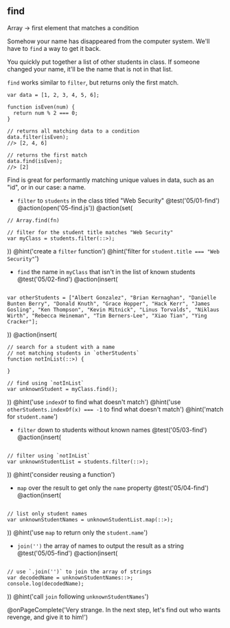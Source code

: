 ## find
Array -> first element that matches a condition

Somehow your name has disappeared from the computer system. We'll have to `find` a way to get it back.

You quickly put together a list of other students in class. If someone changed your name, it'll be the name that is not in that list.

`find` works similar to `filter`, but returns only the first match.

```
var data = [1, 2, 3, 4, 5, 6];

function isEven(num) {
  return num % 2 === 0;
}

// returns all matching data to a condition
data.filter(isEven);
//> [2, 4, 6]

// returns the first match
data.find(isEven);
//> [2]
```

Find is great for performantly matching unique values in data, such as an "id", or in our case: a name.

+ `filter` to `students` in the class titled "Web Security"
@test('05/01-find')
@action(open('05-find.js'))
@action(set(
```
// Array.find(fn)

// filter for the student title matches "Web Security"
var myClass = students.filter(::>);
```
))
@hint('create a `filter` function')
@hint('filter for `student.title === "Web Security"`')

+ `find` the name in `myClass` that isn't in the list of known students
@test('05/02-find')
@action(insert(
```

var otherStudents = ["Albert Gonzalez", "Brian Kernaghan", "Danielle Bunten Berry", "Donald Knuth", "Grace Hopper", "Hack Kerr", "James Gosling", "Ken Thompson", "Kevin Mitnick", "Linus Torvalds", "Niklaus Wirth", "Rebecca Heineman", "Tim Berners-Lee", "Xiao Tian", "Ying Cracker"];

```
))
@action(insert(
```
// search for a student with a name
// not matching students in `otherStudents`
function notInList(::>) {

}

// find using `notInList`
var unknownStudent = myClass.find();
```
))
@hint('use `indexOf` to find what doesn't match')
@hint('use `otherStudents.indexOf(x) === -1` to find what doesn't match')
@hint('match for `student.name`')

+ `filter` down to students without known names
@test('05/03-find')
@action(insert(
```

// filter using `notInList`
var unknownStudentList = students.filter(::>);
```  
))
@hint('consider reusing a function')

+ `map` over the result to get only the `name` property
@test('05/04-find')
@action(insert(
```

// list only student names
var unknownStudentNames = unknownStudentList.map(::>);
```  
))
@hint('use `map` to return only the `student.name`')

+ `join('')` the array of names to output the result as a string
@test('05/05-find')
@action(insert(
```

// use `.join('')` to join the array of strings
var decodedName = unknownStudentNames::>;
console.log(decodedName);
```  
))
@hint('call `join` following `unknownStudentNames`')

@onPageComplete('Very strange. In the next step, let's find out who wants revenge, and give it to him!')
